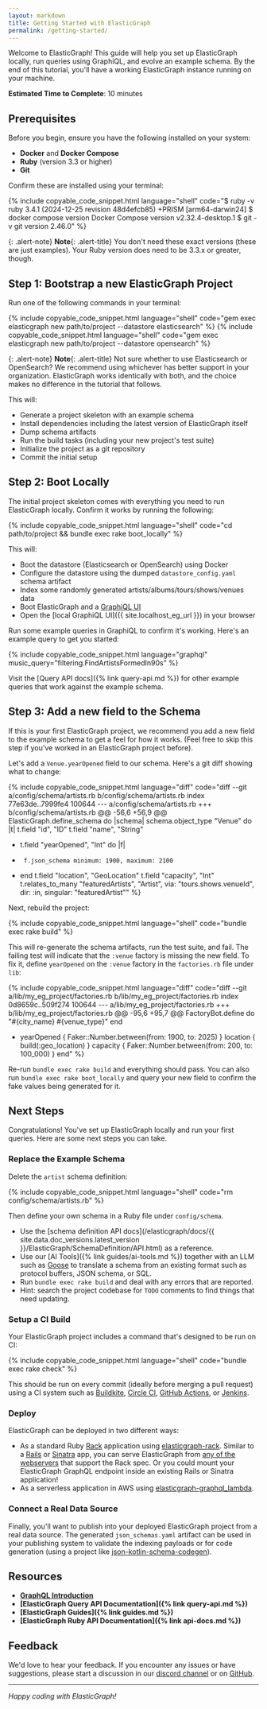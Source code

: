 ```yaml
---
layout: markdown
title: Getting Started with ElasticGraph
permalink: /getting-started/
---
```


Welcome to ElasticGraph! This guide will help you set up ElasticGraph locally, run queries using GraphiQL, and evolve an example schema.
By the end of this tutorial, you'll have a working ElasticGraph instance running on your machine.

**Estimated Time to Complete**: 10 minutes

## Prerequisites

Before you begin, ensure you have the following installed on your system:

- **Docker** and **Docker Compose**
- **Ruby** (version 3.3 or higher)
- **Git**

Confirm these are installed using your terminal:

{% include copyable_code_snippet.html language="shell" code="$ ruby -v
ruby 3.4.1 (2024-12-25 revision 48d4efcb85) +PRISM [arm64-darwin24]
$ docker compose version
Docker Compose version v2.32.4-desktop.1
$ git -v
git version 2.46.0" %}

{: .alert-note}
**Note**{: .alert-title}
You don't need these exact versions (these are just examples). Your Ruby version does need to be 3.3.x or greater, though.

## Step 1: Bootstrap a new ElasticGraph Project

Run one of the following commands in your terminal:

{% include copyable_code_snippet.html language="shell" code="gem exec elasticgraph new path/to/project --datastore elasticsearch" %}
{% include copyable_code_snippet.html language="shell" code="gem exec elasticgraph new path/to/project --datastore opensearch" %}

{: .alert-note}
**Note**{: .alert-title}
Not sure whether to use Elasticsearch or OpenSearch? We recommend using whichever has better
support in your organization. ElasticGraph works identically with both, and the choice makes
no difference in the tutorial that follows.

This will:

* Generate a project skeleton with an example schema
* Install dependencies including the latest version of ElasticGraph itself
* Dump schema artifacts
* Run the build tasks (including your new project's test suite)
* Initialize the project as a git repository
* Commit the initial setup

## Step 2: Boot Locally

The initial project skeleton comes with everything you need to run ElasticGraph locally.
Confirm it works by running the following:

{% include copyable_code_snippet.html language="shell" code="cd path/to/project && bundle exec rake boot_locally" %}

This will:

* Boot the datastore (Elasticsearch or OpenSearch) using Docker
* Configure the datastore using the dumped `datastore_config.yaml` schema artifact
* Index some randomly generated artists/albums/tours/shows/venues data
* Boot ElasticGraph and a [GraphiQL UI](https://github.com/graphql/graphiql)
* Open the [local GraphiQL UI]({{ site.localhost_eg_url }}) in your browser

Run some example queries in GraphiQL to confirm it's working. Here's an example query to get you started:

{% include copyable_code_snippet.html language="graphql" music_query="filtering.FindArtistsFormedIn90s" %}

Visit the [Query API docs]({% link query-api.md %}) for other example queries that work against the example schema.

## Step 3: Add a new field to the Schema

If this is your first ElasticGraph project, we recommend you add a new field to the
example schema to get a feel for how it works. (Feel free to skip this step if you've
worked in an ElasticGraph project before).

Let's add a `Venue.yearOpened` field to our schema. Here's a git diff showing what to change:

{% include copyable_code_snippet.html language="diff" code="diff --git a/config/schema/artists.rb b/config/schema/artists.rb
index 77e63de..7999fe4 100644
--- a/config/schema/artists.rb
+++ b/config/schema/artists.rb
@@ -56,6 +56,9 @@ ElasticGraph.define_schema do |schema|
   schema.object_type \"Venue\" do |t|
     t.field \"id\", \"ID\"
     t.field \"name\", \"String\"
+    t.field \"yearOpened\", \"Int\" do |f|
+      f.json_schema minimum: 1900, maximum: 2100
+    end
     t.field \"location\", \"GeoLocation\"
     t.field \"capacity\", \"Int\"
     t.relates_to_many \"featuredArtists\", \"Artist\", via: \"tours.shows.venueId\", dir: :in, singular: \"featuredArtist\"" %}

Next, rebuild the project:

{% include copyable_code_snippet.html language="shell" code="bundle exec rake build" %}

This will re-generate the schema artifacts, run the test suite, and fail. The failing test will indicate
that the `:venue` factory is missing the new field. To fix it, define `yearOpened` on the `:venue` factory in the `factories.rb` file under `lib`:

{% include copyable_code_snippet.html language="diff" code="diff --git a/lib/my_eg_project/factories.rb b/lib/my_eg_project/factories.rb
index 0d8659c..509f274 100644
--- a/lib/my_eg_project/factories.rb
+++ b/lib/my_eg_project/factories.rb
@@ -95,6 +95,7 @@ FactoryBot.define do
       \"#{city_name} #{venue_type}\"
     end

+    yearOpened { Faker::Number.between(from: 1900, to: 2025) }
     location { build(:geo_location) }
     capacity { Faker::Number.between(from: 200, to: 100_000) }
   end" %}

Re-run `bundle exec rake build` and everything should pass. You can also run `bundle exec rake boot_locally`
and query your new field to confirm the fake values being generated for it.

## Next Steps

Congratulations! You've set up ElasticGraph locally and run your first queries. Here are some next steps you can take.

### Replace the Example Schema

Delete the `artist` schema definition:

{% include copyable_code_snippet.html language="shell" code="rm config/schema/artists.rb" %}

Then define your own schema in a Ruby file under `config/schema`.

* Use the [schema definition API docs](/elasticgraph/docs/{{ site.data.doc_versions.latest_version }}/ElasticGraph/SchemaDefinition/API.html) as a reference.
* Use our [AI Tools]({% link guides/ai-tools.md %}) together with an LLM such as [Goose](https://block.github.io/goose/) to translate a schema from an existing format such as protocol buffers, JSON schema, or SQL.
* Run `bundle exec rake build` and deal with any errors that are reported.
* Hint: search the project codebase for `TODO` comments to find things that need updating.

### Setup a CI Build

Your ElasticGraph project includes a command that's designed to be run on CI:

{% include copyable_code_snippet.html language="shell" code="bundle exec rake check" %}

This should be run on every commit (ideally before merging a pull request) using a CI system
such as [Buildkite](https://buildkite.com/), [Circle CI](https://circleci.com/),
[GitHub Actions](https://github.com/features/actions), or [Jenkins](https://www.jenkins.io/).

### Deploy

ElasticGraph can be deployed in two different ways:

* As a standard Ruby [Rack](https://github.com/rack/rack) application using [elasticgraph-rack](https://github.com/block/elasticgraph/tree/main/elasticgraph-rack).
  Similar to a [Rails](https://rubyonrails.org/) or [Sinatra](https://sinatrarb.com/) app, you can serve ElasticGraph from
  [any of the webservers](https://github.com/rack/rack#supported-web-servers) that support the Rack spec. Or you could mount your
  ElasticGraph GraphQL endpoint inside an existing Rails or Sinatra application!
* As a serverless application in AWS using [elasticgraph-graphql_lambda](https://github.com/block/elasticgraph/tree/main/elasticgraph-graphql_lambda).

### Connect a Real Data Source

Finally, you'll want to publish into your deployed ElasticGraph project from a real data source. The generated `json_schemas.yaml` artifact
can be used in your publishing system to validate the indexing payloads or for code generation (using a project like
[json-kotlin-schema-codegen](https://github.com/pwall567/json-kotlin-schema-codegen)).

## Resources

- **[GraphQL Introduction](https://graphql.org/learn/)**
- **[ElasticGraph Query API Documentation]({% link query-api.md %})**
- **[ElasticGraph Guides]({% link guides.md %})**
- **[ElasticGraph Ruby API Documentation]({% link api-docs.md %})**

## Feedback

We'd love to hear your feedback. If you encounter any issues or have suggestions, please start a discussion in
our [discord channel](https://discord.gg/8m9FqJ7a7F) or on [GitHub](https://github.com/block/elasticgraph/discussions).

---

*Happy coding with ElasticGraph!*
